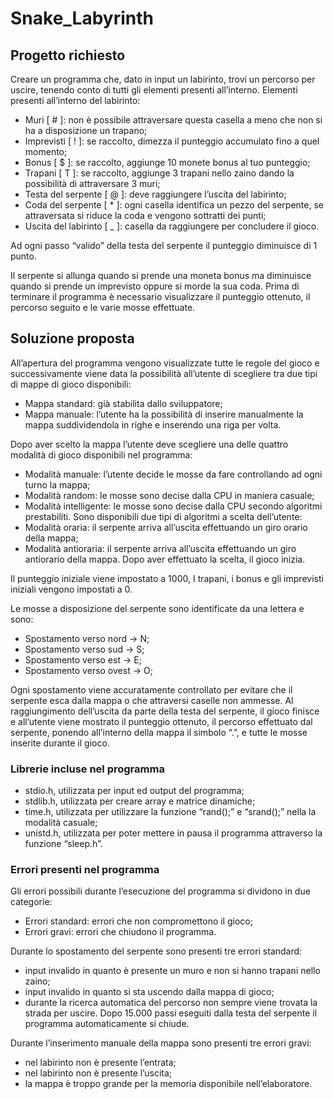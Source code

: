 # Snake_Labyrinth

<H2>Progetto richiesto</H2>
Creare un programma che, dato in input un labirinto, trovi un percorso per uscire, tenendo conto di tutti gli elementi presenti all’interno.
Elementi presenti all’interno del labirinto:

- Muri [ # ]: non è possibile attraversare questa casella a meno che non si ha a disposizione un trapano;
- Imprevisti [ ! ]: se raccolto, dimezza il punteggio accumulato fino a quel momento;
- Bonus [ $ ]: se raccolto, aggiunge 10 monete bonus al tuo punteggio;
- Trapani [ T ]: se raccolto, aggiunge 3 trapani nello zaino dando la possibilità di attraversare 3 muri;
- Testa del serpente [ @ ]: deve raggiungere l’uscita del labirinto;
- Coda del serpente [ * ]: ogni casella identifica un pezzo del serpente, se attraversata si riduce la
coda e vengono sottratti dei punti;
- Uscita del labirinto [ _ ]: casella da raggiungere per concludere il gioco.

Ad ogni passo “valido” della testa del serpente il punteggio diminuisce di 1 punto.

Il serpente si allunga quando si prende una moneta bonus ma diminuisce quando si prende un imprevisto oppure si morde la sua coda.
Prima di terminare il programma è necessario visualizzare il punteggio ottenuto, il percorso seguito e le varie mosse effettuate.

<H2>Soluzione proposta</H2>
All’apertura del programma vengono visualizzate tutte le regole del gioco e successivamente viene data la possibilità all’utente di scegliere tra due tipi di mappe di gioco disponibili:

- Mappa standard: già stabilita dallo sviluppatore;
- Mappa manuale: l’utente ha la possibilità di inserire manualmente la mappa suddividendola in righe e inserendo una riga per volta.

Dopo aver scelto la mappa l’utente deve scegliere una delle quattro modalità di gioco disponibili nel programma:

- Modalità manuale: l’utente decide le mosse da fare controllando ad ogni turno la mappa;
- Modalità random: le mosse sono decise dalla CPU in maniera casuale;
- Modalità intelligente: le mosse sono decise dalla CPU secondo algoritmi prestabiliti.
Sono disponibili due tipi di algoritmi a scelta dell’utente:
- Modalità oraria: il serpente arriva all’uscita effettuando un giro orario della mappa;
- Modalità antioraria: il serpente arriva all’uscita effettuando un giro antiorario della mappa.
Dopo aver effettuato la scelta, il gioco inizia.

Il punteggio iniziale viene impostato a 1000, I trapani, i bonus e gli imprevisti iniziali vengono impostati a 0.

Le mosse a disposizione del serpente sono identificate da una lettera e sono:

- Spostamento verso nord -> N;
- Spostamento verso sud  -> S;
- Spostamento verso est  -> E;
- Spostamento verso ovest -> O;

Ogni spostamento viene accuratamente controllato per evitare che il serpente esca dalla mappa o che attraversi caselle non ammesse.
Al raggiungimento dell’uscita da parte della testa del serpente, il gioco finisce e all’utente viene mostrato il punteggio ottenuto, il percorso effettuato dal serpente, ponendo all’interno della mappa il simbolo “.”, e tutte le mosse inserite durante il gioco.

<H3>Librerie incluse nel programma</H3>

- stdio.h, utilizzata per input ed output del programma;
- stdlib.h, utilizzata per creare array e matrice dinamiche;
- time.h, utilizzata per utilizzare la funzione “rand();” e “srand();” nella la modalità casuale;
- unistd.h, utilizzata per poter mettere in pausa il programma attraverso la funzione “sleep.h”.
  
<H3>Errori presenti nel programma</H3>
Gli errori possibili durante l’esecuzione del programma si dividono in due categorie: 

- Errori standard: errori che non compromettono il gioco;
- Errori gravi: errori che chiudono il programma.

Durante lo spostamento del serpente sono presenti tre errori standard:

- input invalido in quanto è presente un muro e non si hanno trapani nello zaino;
- input invalido in quanto si sta uscendo dalla mappa di gioco;
- durante la ricerca automatica del percorso non sempre viene trovata la strada per uscire.
Dopo 15.000 passi eseguiti dalla testa del serpente il programma automaticamente si chiude.

Durante l’inserimento manuale della mappa sono presenti tre errori gravi:

- nel labirinto non è presente l’entrata;
- nel labirinto non è presente l’uscita;
- la mappa è troppo grande per la memoria disponibile nell’elaboratore.
